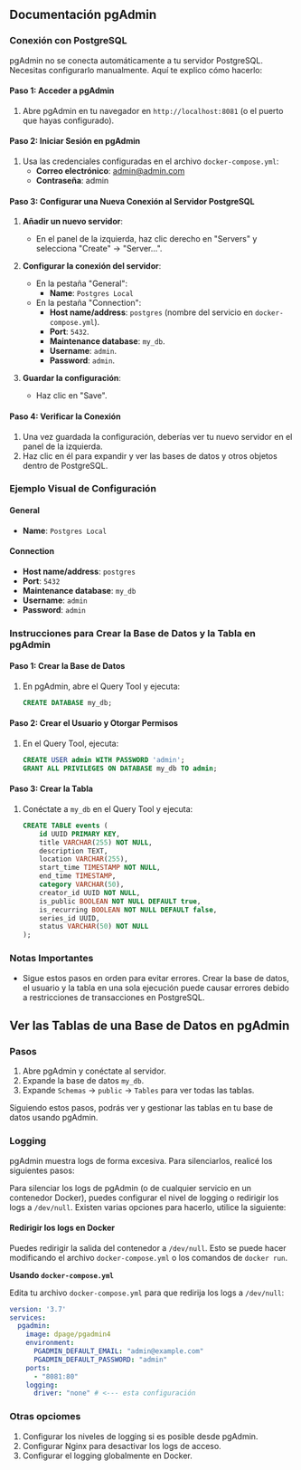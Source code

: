 ## Documentación pgAdmin

### Conexión con PostgreSQL

pgAdmin no se conecta automáticamente a tu servidor PostgreSQL. Necesitas configurarlo manualmente. Aquí te explico cómo hacerlo:

#### Paso 1: Acceder a pgAdmin

1. Abre pgAdmin en tu navegador en `http://localhost:8081` (o el puerto que hayas configurado).

#### Paso 2: Iniciar Sesión en pgAdmin

1. Usa las credenciales configuradas en el archivo `docker-compose.yml`:
   - **Correo electrónico**: admin@admin.com
   - **Contraseña**: admin

#### Paso 3: Configurar una Nueva Conexión al Servidor PostgreSQL

1. **Añadir un nuevo servidor**:
   - En el panel de la izquierda, haz clic derecho en "Servers" y selecciona "Create" -> "Server...".

2. **Configurar la conexión del servidor**:
   - En la pestaña "General":
     - **Name**: `Postgres Local`
   - En la pestaña "Connection":
     - **Host name/address**: `postgres` (nombre del servicio en `docker-compose.yml`).
     - **Port**: `5432`.
     - **Maintenance database**: `my_db`.
     - **Username**: `admin`.
     - **Password**: `admin`.

3. **Guardar la configuración**:
   - Haz clic en "Save".

#### Paso 4: Verificar la Conexión

1. Una vez guardada la configuración, deberías ver tu nuevo servidor en el panel de la izquierda.
2. Haz clic en él para expandir y ver las bases de datos y otros objetos dentro de PostgreSQL.

### Ejemplo Visual de Configuración

#### General

- **Name**: `Postgres Local`

#### Connection

- **Host name/address**: `postgres`
- **Port**: `5432`
- **Maintenance database**: `my_db`
- **Username**: `admin`
- **Password**: `admin`

### Instrucciones para Crear la Base de Datos y la Tabla en pgAdmin

#### Paso 1: Crear la Base de Datos

1. En pgAdmin, abre el Query Tool y ejecuta:
   ```sql
   CREATE DATABASE my_db;
   ```

#### Paso 2: Crear el Usuario y Otorgar Permisos

1. En el Query Tool, ejecuta:
   ```sql
   CREATE USER admin WITH PASSWORD 'admin';
   GRANT ALL PRIVILEGES ON DATABASE my_db TO admin;
   ```

#### Paso 3: Crear la Tabla

1. Conéctate a `my_db` en el Query Tool y ejecuta:
   ```sql
   CREATE TABLE events (
       id UUID PRIMARY KEY,
       title VARCHAR(255) NOT NULL,
       description TEXT,
       location VARCHAR(255),
       start_time TIMESTAMP NOT NULL,
       end_time TIMESTAMP,
       category VARCHAR(50),
       creator_id UUID NOT NULL,
       is_public BOOLEAN NOT NULL DEFAULT true,
       is_recurring BOOLEAN NOT NULL DEFAULT false,
       series_id UUID,
       status VARCHAR(50) NOT NULL
   );
   ```

### Notas Importantes

- Sigue estos pasos en orden para evitar errores. Crear la base de datos, el usuario y la tabla en una sola ejecución puede causar errores debido a restricciones de transacciones en PostgreSQL.

## Ver las Tablas de una Base de Datos en pgAdmin

### Pasos

1. Abre pgAdmin y conéctate al servidor.
2. Expande la base de datos `my_db`.
3. Expande `Schemas` -> `public` -> `Tables` para ver todas las tablas.

Siguiendo estos pasos, podrás ver y gestionar las tablas en tu base de datos usando pgAdmin.


### Logging

pgAdmin muestra logs de forma excesiva. Para silenciarlos, realicé los siguientes pasos:

Para silenciar los logs de pgAdmin (o de cualquier servicio en un contenedor Docker), puedes configurar el nivel de logging o redirigir los logs a `/dev/null`. Existen varias opciones para hacerlo, utilice la siguiente:

#### Redirigir los logs en Docker

Puedes redirigir la salida del contenedor a `/dev/null`. Esto se puede hacer modificando el archivo `docker-compose.yml` o los comandos de `docker run`.

**Usando `docker-compose.yml`**

Edita tu archivo `docker-compose.yml` para que redirija los logs a `/dev/null`:

```yaml
version: '3.7'
services:
  pgadmin:
    image: dpage/pgadmin4
    environment:
      PGADMIN_DEFAULT_EMAIL: "admin@example.com"
      PGADMIN_DEFAULT_PASSWORD: "admin"
    ports:
      - "8081:80"
    logging:
      driver: "none" # <--- esta configuración
```
### Otras opciomes

1. Configurar los niveles de logging si es posible desde pgAdmin.
2. Configurar Nginx para desactivar los logs de acceso.
3. Configurar el logging globalmente en Docker.
